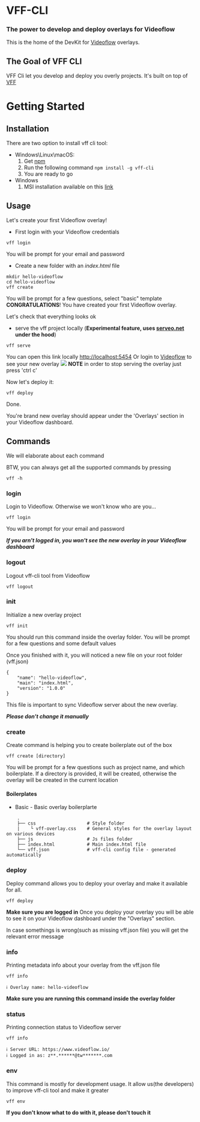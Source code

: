 # VFF-CLI
### The power to develop and deploy overlays for Videoflow

This is the home of the DevKit for [Videoflow](https://www.videoflow.io) overlays. 

## The Goal of VFF CLI

VFF Cli let you develop and deploy you overly projects. It's built on top of [VFF](https://github.com/TwiztedDesign/vff)


# Getting Started

## Installation
There are two option to install vff cli tool:
- Windows\Linux\macOS:
    1. Get [npm](https://www.npmjs.com/get-npm)
    1. Run the following command `npm install -g vff-cli`
    1. You are ready to go
- Windows
    1. MSI installation available on this [link](https://d2vhshfrrpr8m8.cloudfront.net/downloads/vff-cli/vff-cli.exe)

## Usage
Let's create your first Videoflow overlay!

- First login with your Videoflow credentials
```
vff login
```
You will be prompt for your email and password

- Create a new folder with an _index.html_ file
```
mkdir hello-videoflow
cd hello-videoflow
vff create
```
You will be prompt for a few questions, select "basic" template
**CONGRATULATIONS**! You have created your first Videoflow overlay.

Let's check that everything looks ok
- serve the vff project locally (**Experimental feature, uses [serveo.net](http://serveo.net) under the hood**)
```
vff serve
```
You can open this link locally [http://localhost:5454](http://localhost:5454)
Or login to [Videoflow](https://www.videoflow.io) to see your new overlay
![](http://g.recordit.co/hkEQXHdZbj.gif)
**NOTE** in order to stop serving the overlay just press 'ctrl c'

Now let's deploy it:
```
vff deploy
``` 
Done.

You're brand new overlay should appear under the 'Overlays' section in your Videoflow dashboard.


## Commands
We will elaborate about each command 

BTW, you can always get all the supported commands by pressing
```
vff -h
```

### login
Login to Videoflow. Otherwise we won't know who are you...
```
vff login
```
You will be prompt for your email and password
 
***If you arn't logged in, you won't see the new overlay in your Videoflow dashboard***
### logout
Logout vff-cli tool from Videoflow
```
vff logout
```
### init
Initialize a new overlay project
```
vff init
```
You should run this command inside the overlay folder. You will be prompt for a few questions and some default values

Once you finished with it, you will noticed a new file on your root folder (vff.json)
```
{
    "name": "hello-videoflow",
    "main": "index.html",
    "version": "1.0.0"
}
```
This file is important to sync Videoflow server about the new overlay.

***Please don't change it manually***
### create
Create command is helping you to create boilerplate out of the box
```
vff create [directory]
```
You will be prompt for a few questions such as project name, and which boilerplate.
If a directory is provided, it will be created, otherwise the overlay will be created in the current location

#### Boilerplates
- Basic - Basic overlay boilerplarte
```
    .
    ├── css                   # Style folder
    |    └ vff-overlay.css    # General styles for the overlay layout on various devices
    ├── js                    # Js files folder
    ├── index.html            # Main index.html file
    └── vff.json              # vff-cli config file - generated automatically
```

### deploy
Deploy command allows you to deploy your overlay and make it available for all.
```
vff deploy
```
**Make sure you are logged in**
Once you deploy your overlay you will be able to see it on your Videoflow dashboard under the "Overlays" section.

In case somethings is wrong(such as missing vff.json file) you will get the relevant error message

### info
Printing metadata info about your overlay from the vff.json file
```
vff info
```

```ℹ Overlay name: hello-videoflow```

**Make sure you are running this command inside the overlay folder**

### status
Printing connection status to Videoflow server
```
vff info
```
```
ℹ Server URL: https://www.videoflow.io/
ℹ Logged in as: z**.******@tw*******.com
```

### env
This command is mostly for development usage. It allow us(the developers) to improve vff-cli tool and make it greater
```
vff env
```
**If you don't know what to do with it, please don't touch it**




